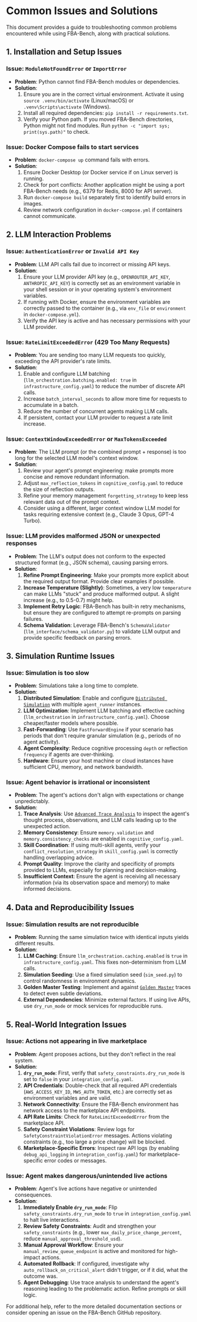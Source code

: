 # Common Issues and Solutions

This document provides a guide to troubleshooting common problems encountered while using FBA-Bench, along with practical solutions.

## 1. Installation and Setup Issues

### Issue: `ModuleNotFoundError` or `ImportError`
-   **Problem**: Python cannot find FBA-Bench modules or dependencies.
-   **Solution**:
    1.  Ensure you are in the correct virtual environment. Activate it using `source .venv/bin/activate` (Linux/macOS) or `.venv\Scripts\activate` (Windows).
    2.  Install all required dependencies: `pip install -r requirements.txt`.
    3.  Verify your Python path. If you moved FBA-Bench directories, Python might not find modules. Run `python -c "import sys; print(sys.path)"` to check.

### Issue: Docker Compose fails to start services
-   **Problem**: `docker-compose up` command fails with errors.
-   **Solution**:
    1.  Ensure Docker Desktop (or Docker service if on Linux server) is running.
    2.  Check for port conflicts: Another application might be using a port FBA-Bench needs (e.g., 6379 for Redis, 8000 for API server).
    3.  Run `docker-compose build` separately first to identify build errors in images.
    4.  Review network configuration in `docker-compose.yml` if containers cannot communicate.

## 2. LLM Interaction Problems

### Issue: `AuthenticationError` or `Invalid API Key`
-   **Problem**: LLM API calls fail due to incorrect or missing API keys.
-   **Solution**:
    1.  Ensure your LLM provider API key (e.g., `OPENROUTER_API_KEY`, `ANTHROPIC_API_KEY`) is correctly set as an environment variable in your shell session or in your operating system's environment variables.
    2.  If running with Docker, ensure the environment variables are correctly passed to the container (e.g., via `env_file` or `environment` in `docker-compose.yml`).
    3.  Verify the API key is active and has necessary permissions with your LLM provider.

### Issue: `RateLimitExceededError` (429 Too Many Requests)
-   **Problem**: You are sending too many LLM requests too quickly, exceeding the API provider's rate limits.
-   **Solution**:
    1.  Enable and configure LLM batching (`llm_orchestration.batching.enabled: true` in `infrastructure_config.yaml`) to reduce the number of discrete API calls.
    2.  Increase `batch_interval_seconds` to allow more time for requests to accumulate in a batch.
    3.  Reduce the number of concurrent agents making LLM calls.
    4.  If persistent, contact your LLM provider to request a rate limit increase.

### Issue: `ContextWindowExceededError` or `MaxTokensExceeded`
-   **Problem**: The LLM prompt (or the combined prompt + response) is too long for the selected LLM model's context window.
-   **Solution**:
    1.  Review your agent's prompt engineering: make prompts more concise and remove redundant information.
    2.  Adjust `max_reflection_tokens` in `cognitive_config.yaml` to reduce the size of reflection outputs.
    3.  Refine your memory management `forgetting_strategy` to keep less relevant data out of the prompt context.
    4.  Consider using a different, larger context window LLM model for tasks requiring extensive context (e.g., Claude 3 Opus, GPT-4 Turbo).

### Issue: LLM provides malformed JSON or unexpected responses
-   **Problem**: The LLM's output does not conform to the expected structured format (e.g., JSON schema), causing parsing errors.
-   **Solution**:
    1.  **Refine Prompt Engineering**: Make your prompts more explicit about the required output format. Provide clear examples if possible.
    2.  **Increase Temperature (Slightly)**: Sometimes, a very low `temperature` can make LLMs "stuck" and produce malformed output. A slight increase (e.g., to 0.5-0.7) might help.
    3.  **Implement Retry Logic**: FBA-Bench has built-in retry mechanisms, but ensure they are configured to attempt re-prompts on parsing failures.
    4.  **Schema Validation**: Leverage FBA-Bench's `SchemaValidator` (`llm_interface/schema_validator.py`) to validate LLM output and provide specific feedback on parsing errors.

## 3. Simulation Runtime Issues

### Issue: Simulation is too slow
-   **Problem**: Simulations take a long time to complete.
-   **Solution**:
    1.  **Distributed Simulation**: Enable and configure [`Distributed Simulation`](../infrastructure/distributed-simulation.md) with multiple `agent_runner` instances.
    2.  **LLM Optimization**: Implement LLM batching and effective caching (`llm_orchestration` in `infrastructure_config.yaml`). Choose cheaper/faster models where possible.
    3.  **Fast-Forwarding**: Use `FastForwardEngine` if your scenario has periods that don't require granular simulation (e.g., periods of no agent activity).
    4.  **Agent Complexity**: Reduce cognitive processing `depth` or reflection `frequency` if agents are over-thinking.
    5.  **Hardware**: Ensure your host machine or cloud instances have sufficient CPU, memory, and network bandwidth.

### Issue: Agent behavior is irrational or inconsistent
-   **Problem**: The agent's actions don't align with expectations or change unpredictably.
-   **Solution**:
    1.  **Trace Analysis**: Use [`Advanced Trace Analysis`](../observability/trace-analysis.md) to inspect the agent's thought process, observations, and LLM calls leading up to the unexpected action.
    2.  **Memory Consistency**: Ensure `memory.validation` and `memory.consistency_checks` are enabled in `cognitive_config.yaml`.
    3.  **Skill Coordination**: If using multi-skill agents, verify your `conflict_resolution_strategy` in `skill_config.yaml` is correctly handling overlapping advice.
    4.  **Prompt Quality**: Improve the clarity and specificity of prompts provided to LLMs, especially for planning and decision-making.
    5.  **Insufficient Context**: Ensure the agent is receiving all necessary information (via its observation space and memory) to make informed decisions.

## 4. Data and Reproducibility Issues

### Issue: Simulation results are not reproducible
-   **Problem**: Running the same simulation twice with identical inputs yields different results.
-   **Solution**:
    1.  **LLM Caching**: Ensure `llm_orchestration.caching.enabled` is `true` in `infrastructure_config.yaml`. This fixes non-determinism from LLM calls.
    2.  **Simulation Seeding**: Use a fixed simulation seed (`sim_seed.py`) to control randomness in environment dynamics.
    3.  **Golden Master Testing**: Implement and against [`Golden Master`](../scenarios/scenario-validation.md) traces to detect even subtle deviations.
    4.  **External Dependencies**: Minimize external factors. If using live APIs, use `dry_run_mode` or mock services for reproducible runs.

## 5. Real-World Integration Issues

### Issue: Actions not appearing in live marketplace
-   **Problem**: Agent proposes actions, but they don't reflect in the real system.
-   **Solution**:
    1.  **`dry_run_mode`**: First, verify that `safety_constraints.dry_run_mode` is set to `false` in your `integration_config.yaml`.
    2.  **API Credentials**: Double-check that all required API credentials (`AWS_ACCESS_KEY_ID`, `MWS_AUTH_TOKEN`, etc.) are correctly set as environment variables and are valid.
    3.  **Network Connectivity**: Ensure the FBA-Bench environment has network access to the marketplace API endpoints.
    4.  **API Rate Limits**: Check for `RateLimitExceededError` from the marketplace API.
    5.  **Safety Constraint Violations**: Review logs for `SafetyConstraintViolationError` messages. Actions violating constraints (e.g., too large a price change) will be blocked.
    6.  **Marketplace-Specific Errors**: Inspect raw API logs (by enabling `debug_api_logging` in `integration_config.yaml`) for marketplace-specific error codes or messages.

### Issue: Agent makes dangerous/unintended live actions
-   **Problem**: Agent's live actions have negative or unintended consequences.
-   **Solution**:
    1.  **Immediately Enable `dry_run_mode`**: Flip `safety_constraints.dry_run_mode` to `true` in `integration_config.yaml` to halt live interactions.
    2.  **Review Safety Constraints**: Audit and strengthen your `safety_constraints` (e.g., lower `max_daily_price_change_percent`, reduce `manual_approval_threshold_usd`).
    3.  **Manual Approval Workflow**: Ensure your `manual_review_queue_endpoint` is active and monitored for high-impact actions.
    4.  **Automated Rollback**: If configured, investigate why `auto_rollback_on_critical_alert` didn't trigger, or if it did, what the outcome was.
    5.  **Agent Debugging**: Use trace analysis to understand the agent's reasoning leading to the problematic action. Refine prompts or skill logic.

For additional help, refer to the more detailed documentation sections or consider opening an issue on the FBA-Bench GitHub repository.